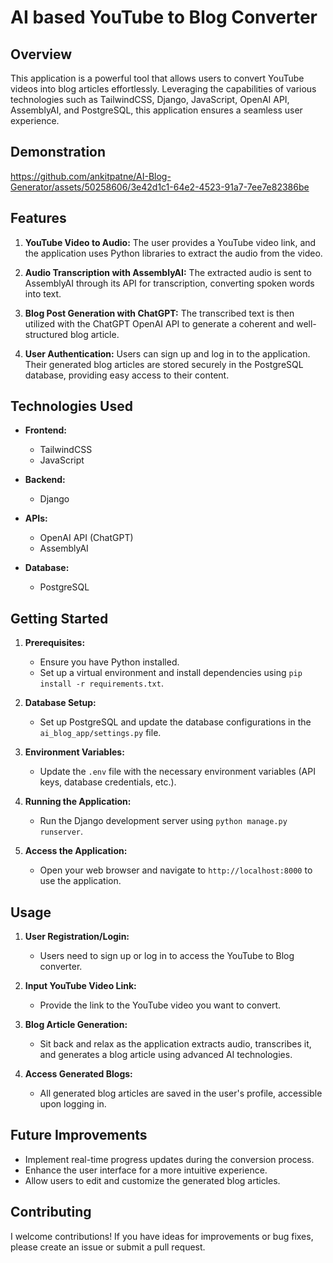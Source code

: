 # AI based YouTube to Blog Converter

## Overview

This application is a powerful tool that allows users to convert YouTube videos into blog articles effortlessly. Leveraging the capabilities of various technologies such as TailwindCSS, Django, JavaScript, OpenAI API, AssemblyAI, and PostgreSQL, this application ensures a seamless user experience.

## Demonstration


https://github.com/ankitpatne/AI-Blog-Generator/assets/50258606/3e42d1c1-64e2-4523-91a7-7ee7e82386be





## Features

1. **YouTube Video to Audio:** The user provides a YouTube video link, and the application uses Python libraries to extract the audio from the video.

2. **Audio Transcription with AssemblyAI:** The extracted audio is sent to AssemblyAI through its API for transcription, converting spoken words into text.

3. **Blog Post Generation with ChatGPT:** The transcribed text is then utilized with the ChatGPT OpenAI API to generate a coherent and well-structured blog article.

4. **User Authentication:** Users can sign up and log in to the application. Their generated blog articles are stored securely in the PostgreSQL database, providing easy access to their content.

## Technologies Used

- **Frontend:**
  - TailwindCSS
  - JavaScript

- **Backend:**
  - Django

- **APIs:**
  - OpenAI API (ChatGPT)
  - AssemblyAI

- **Database:**
  - PostgreSQL

## Getting Started

1. **Prerequisites:**
   - Ensure you have Python installed.
   - Set up a virtual environment and install dependencies using `pip install -r requirements.txt`.

2. **Database Setup:**
   - Set up PostgreSQL and update the database configurations in the `ai_blog_app/settings.py` file.

3. **Environment Variables:**
   - Update the `.env` file with the necessary environment variables (API keys, database credentials, etc.).

4. **Running the Application:**
   - Run the Django development server using `python manage.py runserver`.

5. **Access the Application:**
   - Open your web browser and navigate to `http://localhost:8000` to use the application.

## Usage

1. **User Registration/Login:**
   - Users need to sign up or log in to access the YouTube to Blog converter.

2. **Input YouTube Video Link:**
   - Provide the link to the YouTube video you want to convert.

3. **Blog Article Generation:**
   - Sit back and relax as the application extracts audio, transcribes it, and generates a blog article using advanced AI technologies.

4. **Access Generated Blogs:**
   - All generated blog articles are saved in the user's profile, accessible upon logging in.

## Future Improvements

- Implement real-time progress updates during the conversion process.
- Enhance the user interface for a more intuitive experience.
- Allow users to edit and customize the generated blog articles.

## Contributing

I welcome contributions! If you have ideas for improvements or bug fixes, please create an issue or submit a pull request.

